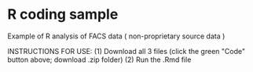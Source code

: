 # R coding sample
Example of R analysis of FACS data ( non-proprietary source data )

INSTRUCTIONS FOR USE:
(1) Download all 3 files (click the green "Code" button above; download .zip folder)
(2) Run the .Rmd file
